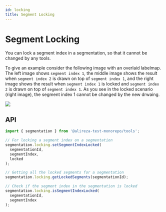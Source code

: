 ```yaml
---
id: locking
title: Segment Locking
---
```


# Segment Locking

You can lock a segment index in a segmentation, so that it cannot be changed by any tools.

To give an example consider the following image with an overlaid labelmap.
The left image shows `segment index 1`, the middle image shows the result when `segment index 2`
is drawn on top of `segment index 1`, and the right image shows the result when `segment index 1`
is locked and `segment index 2` is drawn on top of `segment index 1`.
As you see in the locked scenario (right image), the segment index 1 cannot be changed by the new drwaing.

![](../../../assets/segment-locking.png)

## API

```js
import { segmentation } from '@alireza-test-monorepo/tools';

// For locking a segment index on a segmentation
segmentation.locking.setSegmentIndexLocked(
  segmentationId,
  segmentIndex,
  locked
);

// Getting all the locked segments for a segmentation
segmentation.locking.getLockedSegments(segmentationId);

// Check if the segment index in the segmentation is locked
segmentation.locking.isSegmentIndexLocked(
  segmentationId,
  segmentIndex
);
```
